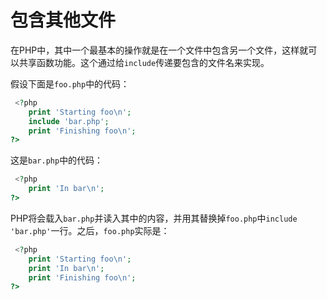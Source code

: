 # 包含其他文件

在PHP中，其中一个最基本的操作就是在一个文件中包含另一个文件，这样就可以共享函数功能。这个通过给`include`传递要包含的文件名来实现。

假设下面是`foo.php`中的代码：

```php
 <?php
    print 'Starting foo\n';
    include 'bar.php';
    print 'Finishing foo\n';
?>
```

这是`bar.php`中的代码：

```php
 <?php
    print 'In bar\n';
?>
```

PHP将会载入`bar.php`并读入其中的内容，并用其替换掉`foo.php`中`include 'bar.php'`一行。之后，`foo.php`实际是：

```php
 <?php
    print 'Starting foo\n';
    print 'In bar\n';
    print 'Finishing foo\n';
?>
```
